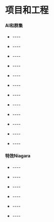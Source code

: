 # 项目和工程

#### AI和群集

* []()----

* []()----

* []()----

* []()----

* []()----

* []()----

* []()----

* []()----

* []()----

* []()----

* []()----

* []()----

#### 特效Niagara

* []()----

* []()----

* []()----

* []()----

* []()----

* []()----
